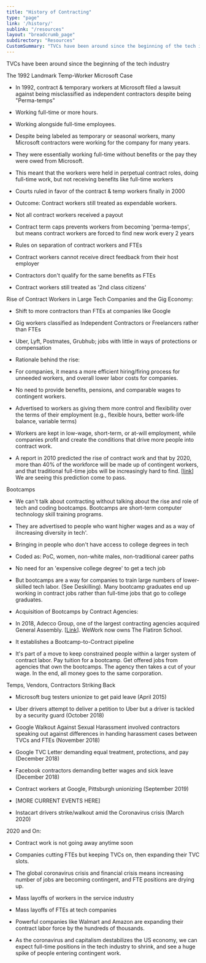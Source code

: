 ```yaml
---
title: "History of Contracting"
type: "page"
link: '/history/'
sublink: "/resources"
layout: "breadcrumb_page"
subdirectory: "Resources"
CustomSummary: "TVCs have been around since the beginning of the tech industry. In 1992, contract & temporary workers at Microsoft filed a lawsuit against being misclassified as independent contractors despite being 'Perma-temps'"
---
```


TVCs have been around since the beginning of the tech industry

The 1992 Landmark Temp-Worker Microsoft Case

-   In 1992, contract & temporary workers at Microsoft filed a lawsuit against being misclassified as independent contractors despite being "Perma-temps"

-   Working full-time or more hours. <!--more--> 

-   Working alongside full-time employees.

-   Despite being labeled as temporary or seasonal workers, many Microsoft contractors were working for the company for many years.

-   They were essentially working full-time without benefits or the pay they were owed from Microsoft.

-   This meant that the workers were held in perpetual contract roles, doing full-time work, but not receiving benefits like full-time workers

-   Courts ruled in favor of the contract & temp workers finally in 2000

-   Outcome: Contract workers still treated as expendable workers.

-   Not all contract workers received a payout

-   Contract term caps prevents workers from becoming 'perma-temps', but means contract workers are forced to find new work every 2 years

-   Rules on separation of contract workers and FTEs

-   Contract workers cannot receive direct feedback from their host employer

-   Contractors don't qualify for the same benefits as FTEs

-   Contract workers still treated as '2nd class citizens'

Rise of Contract Workers in Large Tech Companies and the Gig Economy:

-   Shift to more contractors than FTEs at companies like Google

-   Gig workers classified as Independent Contractors or Freelancers rather than FTEs

-   Uber, Lyft, Postmates, Grubhub; jobs with little in ways of protections or compensation

-   Rationale behind the rise:

-   For companies, it means a more efficient hiring/firing process for unneeded workers, and overall lower labor costs for companies.

-   No need to provide benefits, pensions, and comparable wages to contingent workers.

-   Advertised to workers as giving them more control and flexibility over the terms of their employment (e.g., flexible hours, better work-life balance, variable terms)

-   Workers are kept in low-wage, short-term, or at-will employment, while companies profit and create the conditions that drive more people into contract work.

-   A report in 2010 predicted the rise of contract work and that by 2020, more than 40% of the workforce will be made up of contingent workers, and that traditional full-time jobs will be increasingly hard to find. [[link](https://http-download.intuit.com/http.intuit/CMO/intuit/futureofsmallbusiness/intuit_2020_report.pdf)] We are seeing this prediction come to pass.

Bootcamps

-   We can't talk about contracting without talking about the rise and role of tech and coding bootcamps. Bootcamps are short-term computer technology skill training programs.

-   They are advertised to people who want higher wages and as a way of iIncreasing diversity in tech'.

-   Bringing in people who don't have access to college degrees in tech

-   Coded as: PoC, women, non-white males, non-traditional career paths

-   No need for an 'expensive college degree' to get a tech job

-   But bootcamps are a way for companies to train large numbers of lower-skilled tech labor. (See Deskilling). Many bootcamp graduates end up working in contract jobs rather than full-time jobs that go to college graduates. 

-   Acquisition of Bootcamps by Contract Agencies:

-   In 2018, Adecco Group, one of the largest contracting agencies acquired General Assembly. [[Link](https://www.recode.net/2018/3/7/17086788/wework-acquisition-list-conductor-meetup-flatiron)]. WeWork now owns The Flatiron School.

-   It establishes a Bootcamp-to-Contract pipeline

-   It's part of a move to keep constrained people within a larger system of contract labor. Pay tuition for a bootcamp. Get offered jobs from agencies that own the bootcamps. The agency then takes a cut of your wage. In the end, all money goes to the same corporation.

Temps, Vendors, Contractors Striking Back

-   Microsoft bug testers unionize to get paid leave (April 2015)

-   Uber drivers attempt to deliver a petition to Uber but a driver is tackled by a security guard (October 2018)

-   Google Walkout Against Sexual Harassment involved contractors speaking out against differences in handing harassment cases between TVCs and FTEs (November 2018)

-   Google TVC Letter demanding equal treatment, protections, and pay (December 2018)

-   Facebook contractors demanding better wages and sick leave (December 2018)

-   Contract workers at Google, Pittsburgh unionizing (September 2019)

-   [MORE CURRENT EVENTS HERE]

-   Instacart drivers strike/walkout amid the Coronavirus crisis (March 2020)

2020 and On:

-   Contract work is not going away anytime soon

-   Companies cutting FTEs but keeping TVCs on, then expanding their TVC slots.

-   The global coronavirus crisis and financial crisis means increasing number of jobs are becoming contingent, and FTE positions are drying up.

-   Mass layoffs of workers in the service industry

-   Mass layoffs of FTEs at tech companies

-   Powerful companies like Walmart and Amazon are expanding their contract labor force by the hundreds of thousands.

-   As the coronavirus and capitalism destabilizes the US economy, we can expect full-time positions in the tech industry to shrink, and see a huge spike of people entering contingent work.
